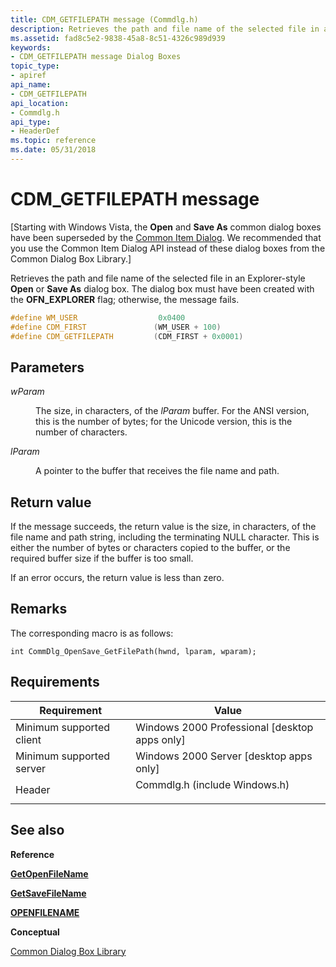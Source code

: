 ```yaml
---
title: CDM_GETFILEPATH message (Commdlg.h)
description: Retrieves the path and file name of the selected file in an Explorer-style Open or Save As dialog box.
ms.assetid: fad8c5e2-9838-45a8-8c51-4326c989d939
keywords:
- CDM_GETFILEPATH message Dialog Boxes
topic_type:
- apiref
api_name:
- CDM_GETFILEPATH
api_location:
- Commdlg.h
api_type:
- HeaderDef
ms.topic: reference
ms.date: 05/31/2018
---
```


# CDM\_GETFILEPATH message

\[Starting with Windows Vista, the **Open** and **Save As** common dialog boxes have been superseded by the [Common Item Dialog](/previous-versions/windows/desktop/legacy/bb776913(v=vs.85)). We recommended that you use the Common Item Dialog API instead of these dialog boxes from the Common Dialog Box Library.\]

Retrieves the path and file name of the selected file in an Explorer-style **Open** or **Save As** dialog box. The dialog box must have been created with the **OFN\_EXPLORER** flag; otherwise, the message fails.


```C++
#define WM_USER                  0x0400
#define CDM_FIRST               (WM_USER + 100)
#define CDM_GETFILEPATH         (CDM_FIRST + 0x0001)
```



## Parameters

<dl> <dt>

*wParam* 
</dt> <dd>

The size, in characters, of the *lParam* buffer. For the ANSI version, this is the number of bytes; for the Unicode version, this is the number of characters.

</dd> <dt>

*lParam* 
</dt> <dd>

A pointer to the buffer that receives the file name and path.

</dd> </dl>

## Return value

If the message succeeds, the return value is the size, in characters, of the file name and path string, including the terminating NULL character. This is either the number of bytes or characters copied to the buffer, or the required buffer size if the buffer is too small.

If an error occurs, the return value is less than zero.

## Remarks

The corresponding macro is as follows:

``` syntax
int CommDlg_OpenSave_GetFilePath(hwnd, lparam, wparam); 
```

## Requirements



| Requirement | Value |
|-------------------------------------|----------------------------------------------------------------------------------------------------------|
| Minimum supported client<br/> | Windows 2000 Professional \[desktop apps only\]<br/>                                               |
| Minimum supported server<br/> | Windows 2000 Server \[desktop apps only\]<br/>                                                     |
| Header<br/>                   | <dl> <dt>Commdlg.h (include Windows.h)</dt> </dl> |



## See also

<dl> <dt>

**Reference**
</dt> <dt>

[**GetOpenFileName**](/windows/desktop/api/Commdlg/nf-commdlg-getopenfilenamea)
</dt> <dt>

[**GetSaveFileName**](/windows/desktop/api/Commdlg/nf-commdlg-getsavefilenamea)
</dt> <dt>

[**OPENFILENAME**](/windows/win32/api/commdlg/ns-commdlg-openfilenamea)
</dt> <dt>

**Conceptual**
</dt> <dt>

[Common Dialog Box Library](common-dialog-box-library.md)
</dt> </dl>

 

